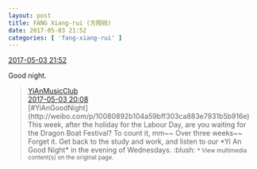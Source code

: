 ```yaml
---
layout: post
title: FANG Xiang-rui (方翔锐)
date: 2017-05-03 21:52
categories: [ 'fang-xiang-rui' ]
---
```


<div class="weibo-info">
  <a href="http://weibo.com/6117583008/F1rsAEu66">2017-05-03 21:52</a>
</div>

Good night.

<!-- more -->

> <div class="weibo-post-name">
>   <a href="http://weibo.com/u/6094546964">YiAnMusicClub</a>
> </div>
> <div class="weibo-info">
>   <a href="http://weibo.com/6094546964/F1qMq8pYq">2017-05-03 20:08</a>
> </div>
> [#YiAnGoodNight](http://weibo.com/p/10080892b104a59bff303ca883e7931b5b916e) This week, after the holiday for the Labour Day, are you waiting for the Dragon Boat Festival? To count it, mm~~ Over three weeks~~ Forget it. Get back to the study and work, and listen to our *Yi An Good Night* in the evening of Wednesdays. :blush:  
> <small>* View multimedia content(s) on the original page.</small>
